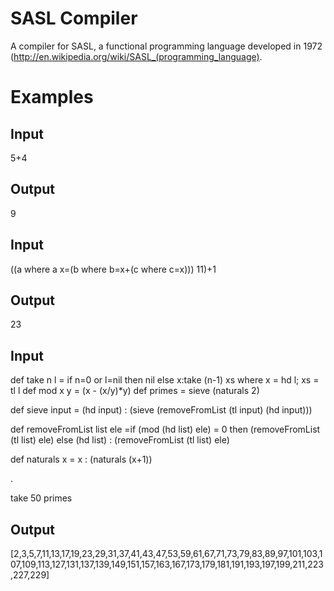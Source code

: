 SASL Compiler
============

A compiler for SASL, a functional programming language developed in 1972 (http://en.wikipedia.org/wiki/SASL_(programming_language).

Examples
========

Input
-----
5+4

Output
------
9


Input
-----
((a where a x=(b where b=x+(c where c=x))) 11)+1

Output
------
23


Input
-----
def take n l = if n=0 or l=nil then nil
	else x:take (n-1) xs where x = hd l;
				   xs = tl l
def mod x y = (x - (x/y)*y)
def primes = sieve (naturals 2)

def sieve input = (hd input) : (sieve (removeFromList (tl input) (hd input)))

def removeFromList list ele =if (mod (hd list) ele) = 0
							then (removeFromList (tl list) ele)
						else (hd list) : (removeFromList (tl list) ele)

def	naturals x = x : (naturals (x+1))

.

take 50 primes

Output
------
[2,3,5,7,11,13,17,19,23,29,31,37,41,43,47,53,59,61,67,71,73,79,83,89,97,101,103,107,109,113,127,131,137,139,149,151,157,163,167,173,179,181,191,193,197,199,211,223,227,229]
